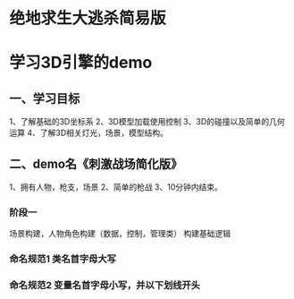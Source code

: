 # 绝地求生大逃杀简易版


# 学习3D引擎的demo


## 一、学习目标
1、了解基础的3D坐标系
2、3D模型加载使用控制
3、3D的碰撞以及简单的几何运算
4、了解3D相关灯光，场景，模型结构。

## 二、demo名《刺激战场简化版》
1、拥有人物，枪支，场景
2、简单的枪战
3、10分钟内结束。

### 阶段一
场景构建，人物角色构建（数据，控制，管理类）
构建基础逻辑


###  命名规范1   类名首字母大写
###  命名规范2   变量名首字母小写，并以下划线开头



